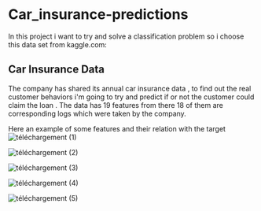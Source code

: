 # Car_insurance-predictions
In this project i want to try and solve a classification problem so i choose this data set from kaggle.com: 
## Car Insurance Data
The company has shared its annual car insurance data , to find out the real customer behaviors i'm going to try and predict if or not the customer could claim the loan .
The data has 19 features from there 18 of them are corresponding logs which were taken by the company.

Here an example of some features and their relation with the target 
![téléchargement (1)](https://github.com/medayoubaziz/Classification-predictions/assets/145483390/d773ba5a-8c2c-4c03-810d-539ba810b5e3)

![téléchargement (2)](https://github.com/medayoubaziz/Classification-predictions/assets/145483390/da0267d0-8649-4ae8-8812-02c2d3f1b01a)

![téléchargement (3)](https://github.com/medayoubaziz/Classification-predictions/assets/145483390/595215fc-ce21-4f35-9d55-c404b0a61864)

![téléchargement (4)](https://github.com/medayoubaziz/Classification-predictions/assets/145483390/77230f59-382e-4550-92ce-7a958efb4923)


![téléchargement (5)](https://github.com/medayoubaziz/Classification-predictions/assets/145483390/4ae3fd6b-d665-43bd-809d-a831167b7672)



